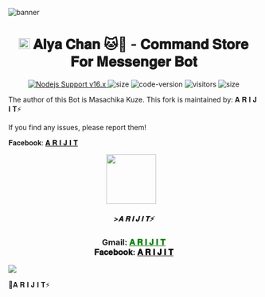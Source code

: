<img
src="https://i.imgur.com/1SwrtZ1.jpeg" alt="banner">

<h1 align="center">
  <img src="https://i.imgur.com/EPgCOnR.jpeg" width="22px" alt="icon">
  𝐀𝐥𝐲𝐚 𝐂𝐡𝐚𝐧 🐱🎀 - 𝐂𝐨𝐦𝐦𝐚𝐧𝐝 𝐒𝐭𝐨𝐫𝐞 𝐅𝐨𝐫 𝐌𝐞𝐬𝐬𝐞𝐧𝐠𝐞𝐫 𝐁𝐨𝐭
</h1>

<p align="center">
	<a href="https://nodejs.org/dist/v16.20.0">
		<img src="https://img.shields.io/badge/Nodejs%20Support-16.x-brightgreen.svg?style=flat-square" alt="Nodejs Support v16.x">
	</a>
  <img alt="size" src="https://img.shields.io/github/repo-size/ntkhang03/Goat-Bot-V2.svg?style=flat-square&label=size">
  <img alt="code-version" src="https://img.shields.io/badge/dynamic/json?color=brightgreen&label=code%20version&prefix=v&query=%24.version&url=https://github.com/ntkhang03/Goat-Bot-V2/raw/main/package.json&style=flat-square">
  <img alt="visitors" src="https://visitor-badge.laobi.icu/badge?style=flat-square&page_id=ntkhang3.ALYA-Bot-V1.7">
  <img alt="size" src="https://img.shields.io/badge/license-MIT-green?style=flat-square&color=brightgreen">
</p>



The author of this Bot is Masachika Kuze. This fork is maintained by: 𝐀 𝐑 𝐈 𝐉 𝐈 𝐓⚡  

If you find any issues, please report them!


𝐅𝐚𝐜𝐞𝐛𝐨𝐨𝐤: <a href="https://fb.com/arijit016" style="color: black;">𝐀 𝐑 𝐈 𝐉 𝐈 𝐓</a></h3></div>

<p align="center"><a href="fb link" target="_blank" rel="noopener noreferrer">
  <img src="https://i.imgur.com/A0Ve0p4.jpeg" width="100" style="margin-right: 10px;"></a>
</p>
<h5 align="center">
>𝐀 𝐑 𝐈 𝐉 𝐈 𝐓⚡
</h5>

 

<div align="center">
			<h3>Gmail:
			<a href="arijitnaha2@gmail.com" style="color: green;">𝐀 𝐑 𝐈 𝐉 𝐈 𝐓 </a>
				<br>
	𝐅𝐚𝐜𝐞𝐛𝐨𝐨𝐤: <a href="https://fb.com/arijit016" style="color: black;">𝐀 𝐑 𝐈 𝐉 𝐈 𝐓</a></h3></div>

<img align="center" src="https://i.imgur.com/pVS6nuV.jpeg"/>


🔹𝐀 𝐑 𝐈 𝐉 𝐈 𝐓⚡
